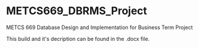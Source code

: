 # METCS669_DBRMS_Project

METCS 669 Database Design and Implementation for Business Term Project

This build and it's decription can be found in the .docx file.
